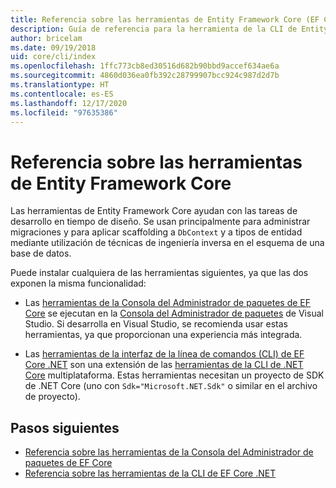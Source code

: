 ```yaml
---
title: Referencia sobre las herramientas de Entity Framework Core (EF Core)
description: Guía de referencia para la herramienta de la CLI de Entity Framework Core y la consola del administrador de paquetes de Visual Studio
author: bricelam
ms.date: 09/19/2018
uid: core/cli/index
ms.openlocfilehash: 1ffc773cb8ed30516d682b90bbd9accef634ae6a
ms.sourcegitcommit: 4860d036ea0fb392c28799907bcc924c987d2d7b
ms.translationtype: HT
ms.contentlocale: es-ES
ms.lasthandoff: 12/17/2020
ms.locfileid: "97635386"
---
```

# <a name="entity-framework-core-tools-reference"></a>Referencia sobre las herramientas de Entity Framework Core

Las herramientas de Entity Framework Core ayudan con las tareas de desarrollo en tiempo de diseño. Se usan principalmente para administrar migraciones y para aplicar scaffolding a `DbContext` y a tipos de entidad mediante utilización de técnicas de ingeniería inversa en el esquema de una base de datos.

Puede instalar cualquiera de las herramientas siguientes, ya que las dos exponen la misma funcionalidad:

* Las [herramientas de la Consola del Administrador de paquetes de EF Core](xref:core/cli/powershell) se ejecutan en la [Consola del Administrador de paquetes](/nuget/tools/package-manager-console) de Visual Studio. Si desarrolla en Visual Studio, se recomienda usar estas herramientas, ya que proporcionan una experiencia más integrada.

* Las [herramientas de la interfaz de la línea de comandos (CLI) de EF Core .NET](xref:core/cli/dotnet) son una extensión de las [herramientas de la CLI de .NET Core](/dotnet/core/tools/) multiplataforma. Estas herramientas necesitan un proyecto de SDK de .NET Core (uno con `Sdk="Microsoft.NET.Sdk"` o similar en el archivo de proyecto).

## <a name="next-steps"></a>Pasos siguientes

* [Referencia sobre las herramientas de la Consola del Administrador de paquetes de EF Core](xref:core/cli/powershell)
* [Referencia sobre las herramientas de la CLI de EF Core .NET](xref:core/cli/dotnet)

